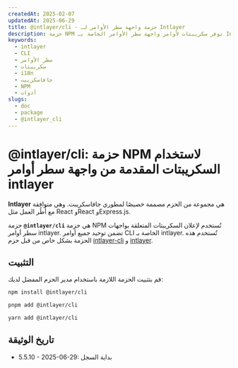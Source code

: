 ```yaml
---
createdAt: 2025-02-07
updatedAt: 2025-06-29
title: @intlayer/cli - حزمة واجهة سطر الأوامر لـ Intlayer
description: حزمة NPM توفر سكريبتات لأوامر واجهة سطر الأوامر الخاصة بـ Intlayer، تضمن التوحيد عبر جميع واجهات سطر الأوامر لإدارة التدويل.
keywords:
  - intlayer
  - CLI
  - سطر الأوامر
  - سكريبتات
  - i18n
  - جافاسكريبت
  - NPM
  - أدوات
slugs:
  - doc
  - package
  - @intlayer_cli
---
```


# @intlayer/cli: حزمة NPM لاستخدام السكريبتات المقدمة من واجهة سطر أوامر intlayer

**Intlayer** هي مجموعة من الحزم مصممة خصيصًا لمطوري جافاسكريبت. وهي متوافقة مع أُطُر العمل مثل React وReact وExpress.js.

حزمة **`@intlayer/cli`** هي حزمة NPM تُستخدم لإعلان السكريبتات المتعلقة بواجهات سطر أوامر intlayer. تضمن توحيد جميع أوامر CLI الخاصة بـ intlayer. تُستخدم هذه الحزمة بشكل خاص من قبل حزم [intlayer-cli](https://github.com/aymericzip/intlayer/tree/main/docs/ar/packages/intlayer-cli/index.md) و [intlayer](https://github.com/aymericzip/intlayer/tree/main/docs/ar/packages/intlayer/index.md).

## التثبيت

قم بتثبيت الحزمة اللازمة باستخدام مدير الحزم المفضل لديك:

```bash packageManager="npm"
npm install @intlayer/cli
```

```bash packageManager="pnpm"
pnpm add @intlayer/cli
```

```bash packageManager="yarn"
yarn add @intlayer/cli
```

## تاريخ الوثيقة

- 5.5.10 - 2025-06-29: بداية السجل
